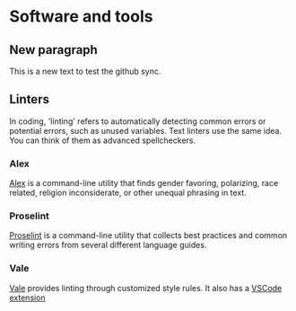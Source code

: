 # Software and tools

## New paragraph

This is a new text to test the github sync.
## Linters

In coding, 'linting' refers to automatically detecting common errors or potential errors, such as unused variables. Text linters use the same idea. You can think of them as advanced spellcheckers.

### Alex

[Alex](https://github.com/get-alex/alex) is a command-line utility that finds gender favoring, polarizing, race related, religion inconsiderate, or other unequal phrasing in text.

### Proselint

[Proselint](https://github.com/amperser/proselint) is a command-line utility that collects best practices and common writing errors from several different language guides.

### Vale
[Vale](https://github.com/errata-ai/vale) provides linting through customized style rules. It also has a [VSCode extension](https://github.com/errata-ai/vale-vscode)
